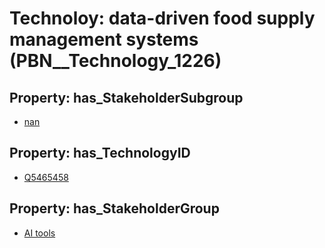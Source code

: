 # Technoloy: __data-driven food supply management systems__ (PBN__Technology_1226)

## Property: has_StakeholderSubgroup

* [nan](PBN__TechSubgroup_7)

## Property: has_TechnologyID

* [Q5465458](Q5465458)

## Property: has_StakeholderGroup

* [AI tools](PBN__TechGroup_0)

